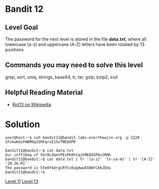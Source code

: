 <html>
<h1>Bandit 12</h1>

<h2 id="level-goal">Level Goal</h2>
<p>The password for the next level is stored in the file <strong>data.txt</strong>,
where all lowercase (a-z) and uppercase (A-Z) letters have been
rotated by 13 positions</p>

<h2 id="commands-you-may-need-to-solve-this-level">Commands you may need to solve this level</h2>
<p>grep, sort, uniq, strings, base64, tr, tar, gzip, bzip2, xxd</p>

<h2 id="helpful-reading-material">Helpful Reading Material</h2>
<ul>
  <li><a href="https://en.wikipedia.org/wiki/Rot13">Rot13 on Wikipedia</a></li>
</ul>


<h1>Solution</h1>

```
user@host:~$ ssh bandit11@bandit.labs.overthewire.org -p 2220
IFukwKGsFW8MOq3IRFqrxE1hxTNEbUPR

bandit11@bandit:~$ cat data.txt
Gur cnffjbeq vf 5Gr8L4qetPEsPk8htqjhRK8XSP6x2RHh
bandit11@bandit:~$ cat data.txt | tr '[a-z]' '[n-za-m]' | tr '[A-Z]' '[N-ZA-M]'
The password is 5Te8Y4drgCRfCx8ugdwuEX8KFC6k2EUu
bandit11@bandit:~$
```

<a href="bandit/tasks/bandit11.md">Level 11</a>
<a href="bandit/tasks/bandit13.md">Level 13</a>
</html>
